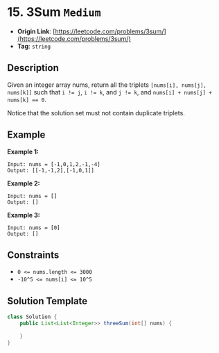 # 15. 3Sum `Medium`

- **Origin Link**: [https://leetcode.com/problems/3sum/](https://leetcode.com/problems/3sum/)
- **Tag**: `string`


## Description

Given an integer array nums, return all the triplets `[nums[i], nums[j], nums[k]]` such that `i != j`, `i != k`, and `j != k`, and `nums[i] + nums[j] + nums[k] == 0`.

Notice that the solution set must not contain duplicate triplets.


## Example

**Example 1:**

```
Input: nums = [-1,0,1,2,-1,-4]
Output: [[-1,-1,2],[-1,0,1]]
```

**Example 2:**

```
Input: nums = []
Output: []
```

**Example 3:**

```
Input: nums = [0]
Output: []
```


## Constraints

- `0 <= nums.length <= 3000`
- `-10^5 <= nums[i] <= 10^5`


## Solution Template

```java
class Solution {
    public List<List<Integer>> threeSum(int[] nums) {
        
    }
}
```
